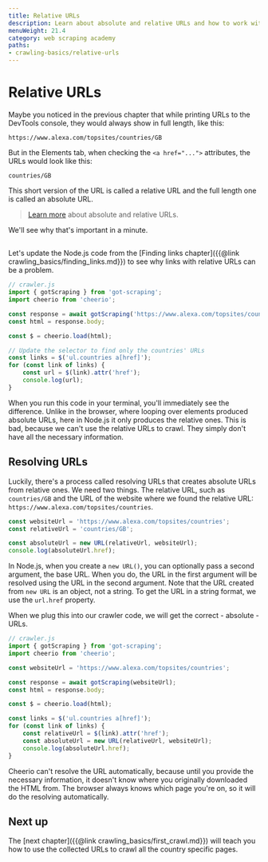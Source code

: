 ```yaml
---
title: Relative URLs
description: Learn about absolute and relative URLs and how to work with them when parsing HTML with Cheerio.
menuWeight: 21.4
category: web scraping academy
paths:
- crawling-basics/relative-urls
---
```


# [](#filtering-links) Relative URLs

Maybe you noticed in the previous chapter that while printing URLs to the DevTools console, they would always show in full length, like this:

```text
https://www.alexa.com/topsites/countries/GB
```

But in the Elements tab, when checking the `<a href="...">` attributes, the URLs would look like this:

```text
countries/GB
```

This short version of the URL is called a relative URL and the full length one is called an absolute URL.

> <a href="https://developer.mozilla.org/en-US/docs/Learn/Common_questions/What_is_a_URL#absolute_urls_vs_relative_urls" target="_blank">Learn more</a> about absolute and relative URLs.

We'll see why that's important in a minute.

## [](#browser-vs-cheerio)

Let's update the Node.js code from the [Finding links chapter]({{@link crawling_basics/finding_links.md}}) to see why links with relative URLs can be a problem.

```js
// crawler.js
import { gotScraping } from 'got-scraping';
import cheerio from 'cheerio';

const response = await gotScraping('https://www.alexa.com/topsites/countries');
const html = response.body;

const $ = cheerio.load(html);

// Update the selector to find only the countries' URLs
const links = $('ul.countries a[href]');
for (const link of links) {
    const url = $(link).attr('href');
    console.log(url);
}
```

When you run this code in your terminal, you'll immediately see the difference. Unlike in the browser, where looping over elements produced absolute URLs, here in Node.js it only produces the relative ones. This is bad, because we can't use the relative URLs to crawl. They simply don't have all the necessary information.

## [](#resolve-url) Resolving URLs

Luckily, there's a process called resolving URLs that creates absolute URLs from relative ones. We need two things. The relative URL, such as `countries/GB` and the URL of the website where we found the relative URL: `https://www.alexa.com/topsites/countries`.

```js
const websiteUrl = 'https://www.alexa.com/topsites/countries';
const relativeUrl = 'countries/GB';

const absoluteUrl = new URL(relativeUrl, websiteUrl);
console.log(absoluteUrl.href);
```

In Node.js, when you create a `new URL()`, you can optionally pass a second argument, the base URL. When you do, the URL in the first argument will be resolved using the URL in the second argument. Note that the URL created from `new URL` is an object, not a string. To get the URL in a string format, we use the `url.href` property.

When we plug this into our crawler code, we will get the correct - absolute - URLs.

```js
// crawler.js
import { gotScraping } from 'got-scraping';
import cheerio from 'cheerio';

const websiteUrl = 'https://www.alexa.com/topsites/countries';

const response = await gotScraping(websiteUrl);
const html = response.body;

const $ = cheerio.load(html);

const links = $('ul.countries a[href]');
for (const link of links) {
    const relativeUrl = $(link).attr('href');
    const absoluteUrl = new URL(relativeUrl, websiteUrl);
    console.log(absoluteUrl.href);
}
```

Cheerio can't resolve the URL automatically, because until you provide the necessary information, it doesn't know where you originally downloaded the HTML from. The browser always knows which page you're on, so it will do the resolving automatically.

## [](#next) Next up

The [next chapter]({{@link crawling_basics/first_crawl.md}}) will teach you how to use the collected URLs to crawl all the country specific pages.
